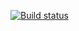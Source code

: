 [![Build status](https://ci.appveyor.com/api/projects/status/s81jwdyi2eam1j4e?svg=true)](https://ci.appveyor.com/project/taniakku/bdd-project)
